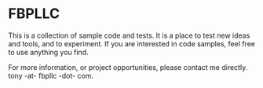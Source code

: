FBPLLC
======

This is a collection of sample code and tests. It is a place to test new ideas and tools, and to experiment. If you are interested in code samples, feel free to use anything you find.

For more information, or project opportunities, please contact me directly. tony -at- fbpllc -dot- com.